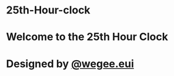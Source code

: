 # 25th-Hour-clock

<!DOCTYPE html>
<html lang="en">
<head>
    <meta charset="UTF-8">
    <meta name="viewport" content="width=device-width, initial-scale=1.0">
    <meta http-equiv="X-UA-Compatible" content="ie=edge">
    <title>25-Hour Clock</title>
    <link rel="stylesheet" href="style.css">
    <!-- p5.js 라이브러리 추가 -->
    <script src="https://cdnjs.cloudflare.com/ajax/libs/p5.js/1.4.0/p5.js"></script>
    <script src="sketch.js" defer></script>
</head>
<body>
    <h1>Welcome to the 25th Hour Clock</h1>
    <div id="canvas-container"></div>
    <h1>Designed by <a href="https://www.instagram.com/wegee.eui/">@wegee.eui</a></h1>
    
</body>
</html>
